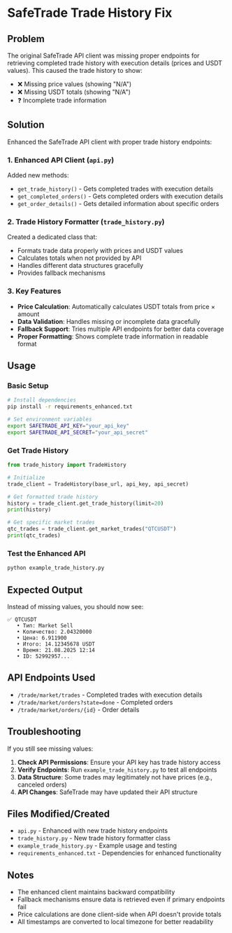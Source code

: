 # SafeTrade Trade History Fix

## Problem
The original SafeTrade API client was missing proper endpoints for retrieving completed trade history with execution details (prices and USDT values). This caused the trade history to show:
- ❌ Missing price values (showing "N/A")
- ❌ Missing USDT totals (showing "N/A")
- ❓ Incomplete trade information

## Solution
Enhanced the SafeTrade API client with proper trade history endpoints:

### 1. Enhanced API Client (`api.py`)
Added new methods:
- `get_trade_history()` - Gets completed trades with execution details
- `get_completed_orders()` - Gets completed orders with execution details  
- `get_order_details()` - Gets detailed information about specific orders

### 2. Trade History Formatter (`trade_history.py`)
Created a dedicated class that:
- Formats trade data properly with prices and USDT values
- Calculates totals when not provided by API
- Handles different data structures gracefully
- Provides fallback mechanisms

### 3. Key Features
- **Price Calculation**: Automatically calculates USDT totals from price × amount
- **Data Validation**: Handles missing or incomplete data gracefully
- **Fallback Support**: Tries multiple API endpoints for better data coverage
- **Proper Formatting**: Shows complete trade information in readable format

## Usage

### Basic Setup
```bash
# Install dependencies
pip install -r requirements_enhanced.txt

# Set environment variables
export SAFETRADE_API_KEY="your_api_key"
export SAFETRADE_API_SECRET="your_api_secret"
```

### Get Trade History
```python
from trade_history import TradeHistory

# Initialize
trade_client = TradeHistory(base_url, api_key, api_secret)

# Get formatted trade history
history = trade_client.get_trade_history(limit=20)
print(history)

# Get specific market trades
qtc_trades = trade_client.get_market_trades("QTCUSDT")
print(qtc_trades)
```

### Test the Enhanced API
```bash
python example_trade_history.py
```

## Expected Output
Instead of missing values, you should now see:
```
✅ QTCUSDT
   • Тип: Market Sell
   • Количество: 2.04320000
   • Цена: 6.911900
   • Итого: 14.12345678 USDT
   • Время: 21.08.2025 12:14
   • ID: 52992957...
```

## API Endpoints Used
- `/trade/market/trades` - Completed trades with execution details
- `/trade/market/orders?state=done` - Completed orders
- `/trade/market/orders/{id}` - Order details

## Troubleshooting
If you still see missing values:

1. **Check API Permissions**: Ensure your API key has trade history access
2. **Verify Endpoints**: Run `example_trade_history.py` to test all endpoints
3. **Data Structure**: Some trades may legitimately not have prices (e.g., canceled orders)
4. **API Changes**: SafeTrade may have updated their API structure

## Files Modified/Created
- `api.py` - Enhanced with new trade history endpoints
- `trade_history.py` - New trade history formatter class
- `example_trade_history.py` - Example usage and testing
- `requirements_enhanced.txt` - Dependencies for enhanced functionality

## Notes
- The enhanced client maintains backward compatibility
- Fallback mechanisms ensure data is retrieved even if primary endpoints fail
- Price calculations are done client-side when API doesn't provide totals
- All timestamps are converted to local timezone for better readability
